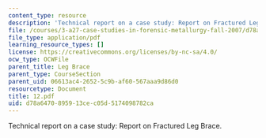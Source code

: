 ```yaml
---
content_type: resource
description: 'Technical report on a case study: Report on Fractured Leg Brace.'
file: /courses/3-a27-case-studies-in-forensic-metallurgy-fall-2007/d78a6470895913cec05d5174098782ca_12.pdf
file_type: application/pdf
learning_resource_types: []
license: https://creativecommons.org/licenses/by-nc-sa/4.0/
ocw_type: OCWFile
parent_title: Leg Brace
parent_type: CourseSection
parent_uid: 06613ac4-2652-5c9b-af60-567aaa9d86d0
resourcetype: Document
title: 12.pdf
uid: d78a6470-8959-13ce-c05d-5174098782ca
---
```

Technical report on a case study: Report on Fractured Leg Brace.
